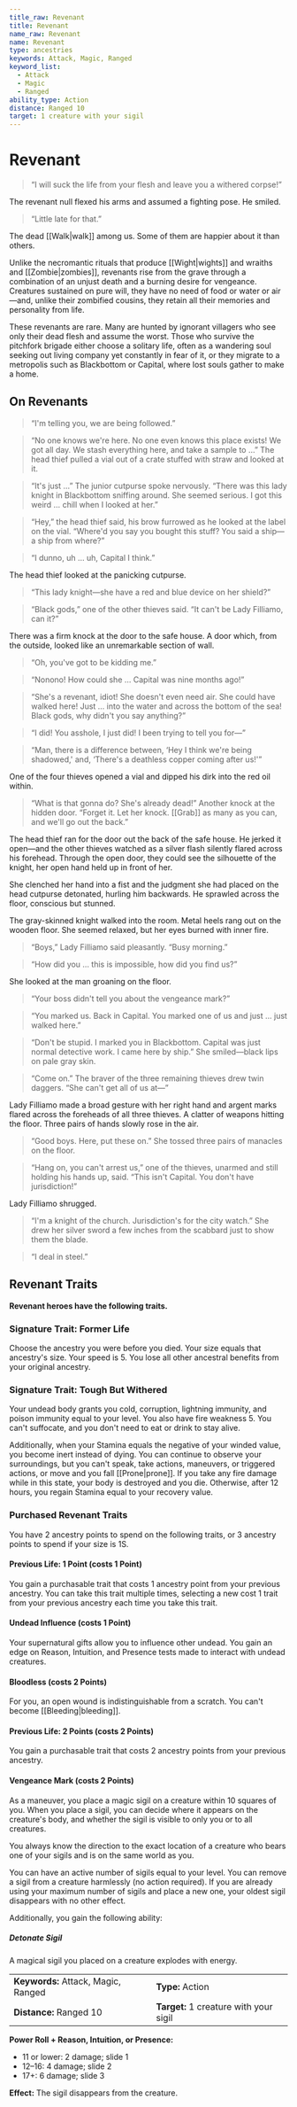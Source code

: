 ```yaml
---
title_raw: Revenant
title: Revenant
name_raw: Revenant
name: Revenant
type: ancestries
keywords: Attack, Magic, Ranged
keyword_list:
  - Attack
  - Magic
  - Ranged
ability_type: Action
distance: Ranged 10
target: 1 creature with your sigil
---
```


# Revenant

> “I will suck the life from your flesh and leave you a withered corpse!”

The revenant null flexed his arms and assumed a fighting pose. He smiled.

> “Little late for that.”

The dead [[Walk|walk]] among us. Some of them are happier about it than others.

Unlike the necromantic rituals that produce [[Wight|wights]] and wraiths and [[Zombie|zombies]], revenants rise from the grave through a combination of an unjust death and a burning desire for vengeance. Creatures sustained on pure will, they have no need of food or water or air—and, unlike their zombified cousins, they retain all their memories and personality from life.

These revenants are rare. Many are hunted by ignorant villagers who see only their dead flesh and assume the worst. Those who survive the pitchfork brigade either choose a solitary life, often as a wandering soul seeking out living company yet constantly in fear of it, or they migrate to a metropolis such as Blackbottom or Capital, where lost souls gather to make a home.

## On Revenants

> “I'm telling you, we are being followed.”

> “No one knows we're here. No one even knows this place exists! We got all day. We stash everything here, and take a sample to …” The head thief pulled a vial out of a crate stuffed with straw and looked at it.

> “It's just …” The junior cutpurse spoke nervously. “There was this lady knight in Blackbottom sniffing around. She seemed serious. I got this weird … chill when I looked at her.”

> “Hey,” the head thief said, his brow furrowed as he looked at the label on the vial. “Where'd you say you bought this stuff? You said a ship—a ship from where?”

> “I dunno, uh … uh, Capital I think.”

The head thief looked at the panicking cutpurse.

> “This lady knight—she have a red and blue device on her shield?”

> “Black gods,” one of the other thieves said. “It can't be Lady Filliamo, can it?”

There was a firm knock at the door to the safe house. A door which, from the outside, looked like an unremarkable section of wall.

> “Oh, you've got to be kidding me.”

> “Nonono! How could she … Capital was nine months ago!”

> “She's a revenant, idiot! She doesn't even need air. She could have walked here! Just … into the water and across the bottom of the sea! Black gods, why didn't you say anything?”

> “I did! You asshole, I just did! I been trying to tell you for—”

> “Man, there is a difference between, ‘Hey I think we're being shadowed,' and, ‘There's a deathless copper coming after us!'”

One of the four thieves opened a vial and dipped his dirk into the red oil within.

> “What is that gonna do? She's already dead!” Another knock at the hidden door. “Forget it. Let her knock. [[Grab]] as many as you can, and we'll go out the back.”

The head thief ran for the door out the back of the safe house. He jerked it open—and the other thieves watched as a silver flash silently flared across his forehead. Through the open door, they could see the silhouette of the knight, her open hand held up in front of her.

She clenched her hand into a fist and the judgment she had placed on the head cutpurse detonated, hurling him backwards. He sprawled across the floor, conscious but stunned.

The gray-skinned knight walked into the room. Metal heels rang out on the wooden floor. She seemed relaxed, but her eyes burned with inner fire.

> “Boys,” Lady Filliamo said pleasantly. “Busy morning.”

> “How did you … this is impossible, how did you find us?”

She looked at the man groaning on the floor.

> “Your boss didn't tell you about the vengeance mark?”

> “You marked us. Back in Capital. You marked one of us and just … just walked here.”

> “Don't be stupid. I marked you in Blackbottom. Capital was just normal detective work. I came here by ship.” She smiled—black lips on pale gray skin.

> “Come on.” The braver of the three remaining thieves drew twin daggers. “She can't get all of us at—”

Lady Filliamo made a broad gesture with her right hand and argent marks flared across the foreheads of all three thieves. A clatter of weapons hitting the floor. Three pairs of hands slowly rose in the air.

> “Good boys. Here, put these on.” She tossed three pairs of manacles on the floor.

> “Hang on, you can't arrest us,” one of the thieves, unarmed and still holding his hands up, said. “This isn't Capital. You don't have jurisdiction!”

Lady Filliamo shrugged.

> “I'm a knight of the church. Jurisdiction's for the city watch.” She drew her silver sword a few inches from the scabbard just to show them the blade.

> “I deal in steel.”

## Revenant Traits

**Revenant heroes have the following traits.**

### Signature Trait: Former Life

Choose the ancestry you were before you died. Your size equals that ancestry's size. Your speed is 5. You lose all other ancestral benefits from your original ancestry.

### Signature Trait: Tough But Withered

Your undead body grants you cold, corruption, lightning immunity, and poison immunity equal to your level. You also have fire weakness 5. You can't suffocate, and you don't need to eat or drink to stay alive.

Additionally, when your Stamina equals the negative of your winded value, you become inert instead of dying. You can continue to observe your surroundings, but you can't speak, take actions, maneuvers, or triggered actions, or move and you fall [[Prone|prone]]. If you take any fire damage while in this state, your body is destroyed and you die. Otherwise, after 12 hours, you regain Stamina equal to your recovery value.

### Purchased Revenant Traits

You have 2 ancestry points to spend on the following traits, or 3 ancestry points to spend if your size is 1S.

#### Previous Life: 1 Point (costs 1 Point)

You gain a purchasable trait that costs 1 ancestry point from your previous ancestry. You can take this trait multiple times, selecting a new cost 1 trait from your previous ancestry each time you take this trait.

#### Undead Influence (costs 1 Point)

Your supernatural gifts allow you to influence other undead. You gain an edge on Reason, Intuition, and Presence tests made to interact with undead creatures.

#### Bloodless (costs 2 Points)

For you, an open wound is indistinguishable from a scratch. You can't become [[Bleeding|bleeding]].

#### Previous Life: 2 Points (costs 2 Points)

You gain a purchasable trait that costs 2 ancestry points from your previous ancestry.

#### Vengeance Mark (costs 2 Points)

As a maneuver, you place a magic sigil on a creature within 10 squares of you. When you place a sigil, you can decide where it appears on the creature's body, and whether the sigil is visible to only you or to all creatures.

You always know the direction to the exact location of a creature who bears one of your sigils and is on the same world as you.

You can have an active number of sigils equal to your level. You can remove a sigil from a creature harmlessly (no action required). If you are already using your maximum number of sigils and place a new one, your oldest sigil disappears with no other effect.

Additionally, you gain the following ability:

##### Detonate Sigil

A magical sigil you placed on a creature explodes with energy.

|                                     |                                        |
| :---------------------------------- | :------------------------------------- |
| **Keywords:** Attack, Magic, Ranged | **Type:** Action                       |
| **Distance:** Ranged 10             | **Target:** 1 creature with your sigil |

**Power Roll + Reason, Intuition, or Presence:**

- 11 or lower: 2 damage; slide 1
- 12–16: 4 damage; slide 2
- 17+: 6 damage; slide 3

**Effect:** The sigil disappears from the creature.
